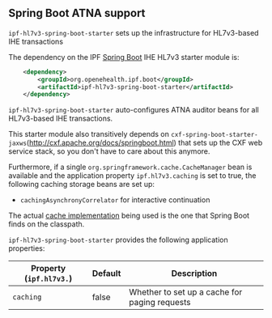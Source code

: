 ## Spring Boot ATNA support

`ipf-hl7v3-spring-boot-starter` sets up the infrastructure for HL7v3-based IHE transactions
 
The dependency on the IPF [Spring Boot] IHE HL7v3 starter module is:

```xml
    <dependency>
        <groupId>org.openehealth.ipf.boot</groupId>
        <artifactId>ipf-hl7v3-spring-boot-starter</artifactId>
    </dependency>
```


`ipf-hl7v3-spring-boot-starter` auto-configures ATNA auditor beans for all HL7v3-based IHE transactions. 

This starter module also transitively depends on `cxf-spring-boot-starter-jaxws`(http://cxf.apache.org/docs/springboot.html) that sets up the CXF
web service stack, so you don't have to care about this anymore.

Furthermore, if a single `org.springframework.cache.CacheManager` bean is available and the application
property `ipf.hl7v3.caching` is set to true, the following caching storage beans are set up:

* `cachingAsynchronyCorrelator` for interactive continuation

The actual [cache implementation](http://docs.spring.io/spring-boot/docs/current/reference/html/boot-features-caching.html) 
being used is the one that Spring Boot finds on the classpath.

`ipf-hl7v3-spring-boot-starter` provides the following application properties:

| Property (`ipf.hl7v3.`)     | Default        | Description                                         |
|----------------------------|-----------------|-----------------------------------------------------|
| `caching`                  | false           | Whether to set up a cache for paging requests

[Spring Boot]: http://projects.spring.io/spring-boot/
